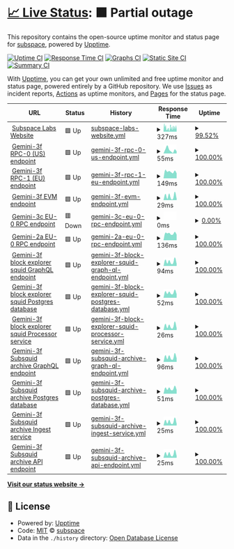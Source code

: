 # [📈 Live Status](https://status.subspace.network): <!--live status--> **🟧 Partial outage**

This repository contains the open-source uptime monitor and status page for [subspace](https://subspace.network), powered by [Upptime](https://github.com/upptime/upptime).

[![Uptime CI](https://github.com/subspace/status/workflows/Uptime%20CI/badge.svg)](https://github.com/subspace/status/actions?query=workflow%3A%22Uptime+CI%22)
[![Response Time CI](https://github.com/subspace/status/workflows/Response%20Time%20CI/badge.svg)](https://github.com/subspace/status/actions?query=workflow%3A%22Response+Time+CI%22)
[![Graphs CI](https://github.com/subspace/status/workflows/Graphs%20CI/badge.svg)](https://github.com/subspace/status/actions?query=workflow%3A%22Graphs+CI%22)
[![Static Site CI](https://github.com/subspace/status/workflows/Static%20Site%20CI/badge.svg)](https://github.com/subspace/status/actions?query=workflow%3A%22Static+Site+CI%22)
[![Summary CI](https://github.com/subspace/status/workflows/Summary%20CI/badge.svg)](https://github.com/subspace/status/actions?query=workflow%3A%22Summary+CI%22)

With [Upptime](https://upptime.js.org), you can get your own unlimited and free uptime monitor and status page, powered entirely by a GitHub repository. We use [Issues](https://github.com/subspace/status/issues) as incident reports, [Actions](https://github.com/subspace/status/actions) as uptime monitors, and [Pages](https://status.subspace.network) for the status page.

<!--start: status pages-->
<!-- This summary is generated by Upptime (https://github.com/upptime/upptime) -->
<!-- Do not edit this manually, your changes will be overwritten -->
<!-- prettier-ignore -->
| URL | Status | History | Response Time | Uptime |
| --- | ------ | ------- | ------------- | ------ |
| <img alt="" src="https://icons.duckduckgo.com/ip3/www.subspace.network.ico" height="13"> [Subspace Labs Website](https://www.subspace.network) | 🟩 Up | [subspace-labs-website.yml](https://github.com/subspace/status/commits/HEAD/history/subspace-labs-website.yml) | <details><summary><img alt="Response time graph" src="./graphs/subspace-labs-website/response-time-week.png" height="20"> 327ms</summary><br><a href="https://status.subspace.network/history/subspace-labs-website"><img alt="Response time 452" src="https://img.shields.io/endpoint?url=https%3A%2F%2Fraw.githubusercontent.com%2Fsubspace%2Fstatus%2FHEAD%2Fapi%2Fsubspace-labs-website%2Fresponse-time.json"></a><br><a href="https://status.subspace.network/history/subspace-labs-website"><img alt="24-hour response time 254" src="https://img.shields.io/endpoint?url=https%3A%2F%2Fraw.githubusercontent.com%2Fsubspace%2Fstatus%2FHEAD%2Fapi%2Fsubspace-labs-website%2Fresponse-time-day.json"></a><br><a href="https://status.subspace.network/history/subspace-labs-website"><img alt="7-day response time 327" src="https://img.shields.io/endpoint?url=https%3A%2F%2Fraw.githubusercontent.com%2Fsubspace%2Fstatus%2FHEAD%2Fapi%2Fsubspace-labs-website%2Fresponse-time-week.json"></a><br><a href="https://status.subspace.network/history/subspace-labs-website"><img alt="30-day response time 380" src="https://img.shields.io/endpoint?url=https%3A%2F%2Fraw.githubusercontent.com%2Fsubspace%2Fstatus%2FHEAD%2Fapi%2Fsubspace-labs-website%2Fresponse-time-month.json"></a><br><a href="https://status.subspace.network/history/subspace-labs-website"><img alt="1-year response time 526" src="https://img.shields.io/endpoint?url=https%3A%2F%2Fraw.githubusercontent.com%2Fsubspace%2Fstatus%2FHEAD%2Fapi%2Fsubspace-labs-website%2Fresponse-time-year.json"></a></details> | <details><summary><a href="https://status.subspace.network/history/subspace-labs-website">99.52%</a></summary><a href="https://status.subspace.network/history/subspace-labs-website"><img alt="All-time uptime 99.99%" src="https://img.shields.io/endpoint?url=https%3A%2F%2Fraw.githubusercontent.com%2Fsubspace%2Fstatus%2FHEAD%2Fapi%2Fsubspace-labs-website%2Fuptime.json"></a><br><a href="https://status.subspace.network/history/subspace-labs-website"><img alt="24-hour uptime 99.53%" src="https://img.shields.io/endpoint?url=https%3A%2F%2Fraw.githubusercontent.com%2Fsubspace%2Fstatus%2FHEAD%2Fapi%2Fsubspace-labs-website%2Fuptime-day.json"></a><br><a href="https://status.subspace.network/history/subspace-labs-website"><img alt="7-day uptime 99.52%" src="https://img.shields.io/endpoint?url=https%3A%2F%2Fraw.githubusercontent.com%2Fsubspace%2Fstatus%2FHEAD%2Fapi%2Fsubspace-labs-website%2Fuptime-week.json"></a><br><a href="https://status.subspace.network/history/subspace-labs-website"><img alt="30-day uptime 99.89%" src="https://img.shields.io/endpoint?url=https%3A%2F%2Fraw.githubusercontent.com%2Fsubspace%2Fstatus%2FHEAD%2Fapi%2Fsubspace-labs-website%2Fuptime-month.json"></a><br><a href="https://status.subspace.network/history/subspace-labs-website"><img alt="1-year uptime 99.99%" src="https://img.shields.io/endpoint?url=https%3A%2F%2Fraw.githubusercontent.com%2Fsubspace%2Fstatus%2FHEAD%2Fapi%2Fsubspace-labs-website%2Fuptime-year.json"></a></details>
| <img alt="" src="https://icons.duckduckgo.com/ip3/null.ico" height="13"> [Gemini-3f RPC-0 (US) endpoint](rpc-0.gemini-3f.subspace.network) | 🟩 Up | [gemini-3f-rpc-0-us-endpoint.yml](https://github.com/subspace/status/commits/HEAD/history/gemini-3f-rpc-0-us-endpoint.yml) | <details><summary><img alt="Response time graph" src="./graphs/gemini-3f-rpc-0-us-endpoint/response-time-week.png" height="20"> 55ms</summary><br><a href="https://status.subspace.network/history/gemini-3f-rpc-0-us-endpoint"><img alt="Response time 61" src="https://img.shields.io/endpoint?url=https%3A%2F%2Fraw.githubusercontent.com%2Fsubspace%2Fstatus%2FHEAD%2Fapi%2Fgemini-3f-rpc-0-us-endpoint%2Fresponse-time.json"></a><br><a href="https://status.subspace.network/history/gemini-3f-rpc-0-us-endpoint"><img alt="24-hour response time 33" src="https://img.shields.io/endpoint?url=https%3A%2F%2Fraw.githubusercontent.com%2Fsubspace%2Fstatus%2FHEAD%2Fapi%2Fgemini-3f-rpc-0-us-endpoint%2Fresponse-time-day.json"></a><br><a href="https://status.subspace.network/history/gemini-3f-rpc-0-us-endpoint"><img alt="7-day response time 55" src="https://img.shields.io/endpoint?url=https%3A%2F%2Fraw.githubusercontent.com%2Fsubspace%2Fstatus%2FHEAD%2Fapi%2Fgemini-3f-rpc-0-us-endpoint%2Fresponse-time-week.json"></a><br><a href="https://status.subspace.network/history/gemini-3f-rpc-0-us-endpoint"><img alt="30-day response time 64" src="https://img.shields.io/endpoint?url=https%3A%2F%2Fraw.githubusercontent.com%2Fsubspace%2Fstatus%2FHEAD%2Fapi%2Fgemini-3f-rpc-0-us-endpoint%2Fresponse-time-month.json"></a><br><a href="https://status.subspace.network/history/gemini-3f-rpc-0-us-endpoint"><img alt="1-year response time 61" src="https://img.shields.io/endpoint?url=https%3A%2F%2Fraw.githubusercontent.com%2Fsubspace%2Fstatus%2FHEAD%2Fapi%2Fgemini-3f-rpc-0-us-endpoint%2Fresponse-time-year.json"></a></details> | <details><summary><a href="https://status.subspace.network/history/gemini-3f-rpc-0-us-endpoint">100.00%</a></summary><a href="https://status.subspace.network/history/gemini-3f-rpc-0-us-endpoint"><img alt="All-time uptime 99.92%" src="https://img.shields.io/endpoint?url=https%3A%2F%2Fraw.githubusercontent.com%2Fsubspace%2Fstatus%2FHEAD%2Fapi%2Fgemini-3f-rpc-0-us-endpoint%2Fuptime.json"></a><br><a href="https://status.subspace.network/history/gemini-3f-rpc-0-us-endpoint"><img alt="24-hour uptime 100.00%" src="https://img.shields.io/endpoint?url=https%3A%2F%2Fraw.githubusercontent.com%2Fsubspace%2Fstatus%2FHEAD%2Fapi%2Fgemini-3f-rpc-0-us-endpoint%2Fuptime-day.json"></a><br><a href="https://status.subspace.network/history/gemini-3f-rpc-0-us-endpoint"><img alt="7-day uptime 100.00%" src="https://img.shields.io/endpoint?url=https%3A%2F%2Fraw.githubusercontent.com%2Fsubspace%2Fstatus%2FHEAD%2Fapi%2Fgemini-3f-rpc-0-us-endpoint%2Fuptime-week.json"></a><br><a href="https://status.subspace.network/history/gemini-3f-rpc-0-us-endpoint"><img alt="30-day uptime 99.98%" src="https://img.shields.io/endpoint?url=https%3A%2F%2Fraw.githubusercontent.com%2Fsubspace%2Fstatus%2FHEAD%2Fapi%2Fgemini-3f-rpc-0-us-endpoint%2Fuptime-month.json"></a><br><a href="https://status.subspace.network/history/gemini-3f-rpc-0-us-endpoint"><img alt="1-year uptime 99.92%" src="https://img.shields.io/endpoint?url=https%3A%2F%2Fraw.githubusercontent.com%2Fsubspace%2Fstatus%2FHEAD%2Fapi%2Fgemini-3f-rpc-0-us-endpoint%2Fuptime-year.json"></a></details>
| <img alt="" src="https://icons.duckduckgo.com/ip3/null.ico" height="13"> [Gemini-3f RPC-1 (EU) endpoint](rpc-1.gemini-3f.subspace.network) | 🟩 Up | [gemini-3f-rpc-1-eu-endpoint.yml](https://github.com/subspace/status/commits/HEAD/history/gemini-3f-rpc-1-eu-endpoint.yml) | <details><summary><img alt="Response time graph" src="./graphs/gemini-3f-rpc-1-eu-endpoint/response-time-week.png" height="20"> 149ms</summary><br><a href="https://status.subspace.network/history/gemini-3f-rpc-1-eu-endpoint"><img alt="Response time 154" src="https://img.shields.io/endpoint?url=https%3A%2F%2Fraw.githubusercontent.com%2Fsubspace%2Fstatus%2FHEAD%2Fapi%2Fgemini-3f-rpc-1-eu-endpoint%2Fresponse-time.json"></a><br><a href="https://status.subspace.network/history/gemini-3f-rpc-1-eu-endpoint"><img alt="24-hour response time 112" src="https://img.shields.io/endpoint?url=https%3A%2F%2Fraw.githubusercontent.com%2Fsubspace%2Fstatus%2FHEAD%2Fapi%2Fgemini-3f-rpc-1-eu-endpoint%2Fresponse-time-day.json"></a><br><a href="https://status.subspace.network/history/gemini-3f-rpc-1-eu-endpoint"><img alt="7-day response time 149" src="https://img.shields.io/endpoint?url=https%3A%2F%2Fraw.githubusercontent.com%2Fsubspace%2Fstatus%2FHEAD%2Fapi%2Fgemini-3f-rpc-1-eu-endpoint%2Fresponse-time-week.json"></a><br><a href="https://status.subspace.network/history/gemini-3f-rpc-1-eu-endpoint"><img alt="30-day response time 150" src="https://img.shields.io/endpoint?url=https%3A%2F%2Fraw.githubusercontent.com%2Fsubspace%2Fstatus%2FHEAD%2Fapi%2Fgemini-3f-rpc-1-eu-endpoint%2Fresponse-time-month.json"></a><br><a href="https://status.subspace.network/history/gemini-3f-rpc-1-eu-endpoint"><img alt="1-year response time 154" src="https://img.shields.io/endpoint?url=https%3A%2F%2Fraw.githubusercontent.com%2Fsubspace%2Fstatus%2FHEAD%2Fapi%2Fgemini-3f-rpc-1-eu-endpoint%2Fresponse-time-year.json"></a></details> | <details><summary><a href="https://status.subspace.network/history/gemini-3f-rpc-1-eu-endpoint">100.00%</a></summary><a href="https://status.subspace.network/history/gemini-3f-rpc-1-eu-endpoint"><img alt="All-time uptime 99.97%" src="https://img.shields.io/endpoint?url=https%3A%2F%2Fraw.githubusercontent.com%2Fsubspace%2Fstatus%2FHEAD%2Fapi%2Fgemini-3f-rpc-1-eu-endpoint%2Fuptime.json"></a><br><a href="https://status.subspace.network/history/gemini-3f-rpc-1-eu-endpoint"><img alt="24-hour uptime 100.00%" src="https://img.shields.io/endpoint?url=https%3A%2F%2Fraw.githubusercontent.com%2Fsubspace%2Fstatus%2FHEAD%2Fapi%2Fgemini-3f-rpc-1-eu-endpoint%2Fuptime-day.json"></a><br><a href="https://status.subspace.network/history/gemini-3f-rpc-1-eu-endpoint"><img alt="7-day uptime 100.00%" src="https://img.shields.io/endpoint?url=https%3A%2F%2Fraw.githubusercontent.com%2Fsubspace%2Fstatus%2FHEAD%2Fapi%2Fgemini-3f-rpc-1-eu-endpoint%2Fuptime-week.json"></a><br><a href="https://status.subspace.network/history/gemini-3f-rpc-1-eu-endpoint"><img alt="30-day uptime 99.98%" src="https://img.shields.io/endpoint?url=https%3A%2F%2Fraw.githubusercontent.com%2Fsubspace%2Fstatus%2FHEAD%2Fapi%2Fgemini-3f-rpc-1-eu-endpoint%2Fuptime-month.json"></a><br><a href="https://status.subspace.network/history/gemini-3f-rpc-1-eu-endpoint"><img alt="1-year uptime 99.97%" src="https://img.shields.io/endpoint?url=https%3A%2F%2Fraw.githubusercontent.com%2Fsubspace%2Fstatus%2FHEAD%2Fapi%2Fgemini-3f-rpc-1-eu-endpoint%2Fuptime-year.json"></a></details>
| <img alt="" src="https://icons.duckduckgo.com/ip3/null.ico" height="13"> [Gemini-3f EVM endpoint](domain-3.evm.gemini-3f.subspace.network) | 🟩 Up | [gemini-3f-evm-endpoint.yml](https://github.com/subspace/status/commits/HEAD/history/gemini-3f-evm-endpoint.yml) | <details><summary><img alt="Response time graph" src="./graphs/gemini-3f-evm-endpoint/response-time-week.png" height="20"> 29ms</summary><br><a href="https://status.subspace.network/history/gemini-3f-evm-endpoint"><img alt="Response time 57" src="https://img.shields.io/endpoint?url=https%3A%2F%2Fraw.githubusercontent.com%2Fsubspace%2Fstatus%2FHEAD%2Fapi%2Fgemini-3f-evm-endpoint%2Fresponse-time.json"></a><br><a href="https://status.subspace.network/history/gemini-3f-evm-endpoint"><img alt="24-hour response time 9" src="https://img.shields.io/endpoint?url=https%3A%2F%2Fraw.githubusercontent.com%2Fsubspace%2Fstatus%2FHEAD%2Fapi%2Fgemini-3f-evm-endpoint%2Fresponse-time-day.json"></a><br><a href="https://status.subspace.network/history/gemini-3f-evm-endpoint"><img alt="7-day response time 29" src="https://img.shields.io/endpoint?url=https%3A%2F%2Fraw.githubusercontent.com%2Fsubspace%2Fstatus%2FHEAD%2Fapi%2Fgemini-3f-evm-endpoint%2Fresponse-time-week.json"></a><br><a href="https://status.subspace.network/history/gemini-3f-evm-endpoint"><img alt="30-day response time 53" src="https://img.shields.io/endpoint?url=https%3A%2F%2Fraw.githubusercontent.com%2Fsubspace%2Fstatus%2FHEAD%2Fapi%2Fgemini-3f-evm-endpoint%2Fresponse-time-month.json"></a><br><a href="https://status.subspace.network/history/gemini-3f-evm-endpoint"><img alt="1-year response time 57" src="https://img.shields.io/endpoint?url=https%3A%2F%2Fraw.githubusercontent.com%2Fsubspace%2Fstatus%2FHEAD%2Fapi%2Fgemini-3f-evm-endpoint%2Fresponse-time-year.json"></a></details> | <details><summary><a href="https://status.subspace.network/history/gemini-3f-evm-endpoint">100.00%</a></summary><a href="https://status.subspace.network/history/gemini-3f-evm-endpoint"><img alt="All-time uptime 94.56%" src="https://img.shields.io/endpoint?url=https%3A%2F%2Fraw.githubusercontent.com%2Fsubspace%2Fstatus%2FHEAD%2Fapi%2Fgemini-3f-evm-endpoint%2Fuptime.json"></a><br><a href="https://status.subspace.network/history/gemini-3f-evm-endpoint"><img alt="24-hour uptime 100.00%" src="https://img.shields.io/endpoint?url=https%3A%2F%2Fraw.githubusercontent.com%2Fsubspace%2Fstatus%2FHEAD%2Fapi%2Fgemini-3f-evm-endpoint%2Fuptime-day.json"></a><br><a href="https://status.subspace.network/history/gemini-3f-evm-endpoint"><img alt="7-day uptime 100.00%" src="https://img.shields.io/endpoint?url=https%3A%2F%2Fraw.githubusercontent.com%2Fsubspace%2Fstatus%2FHEAD%2Fapi%2Fgemini-3f-evm-endpoint%2Fuptime-week.json"></a><br><a href="https://status.subspace.network/history/gemini-3f-evm-endpoint"><img alt="30-day uptime 100.00%" src="https://img.shields.io/endpoint?url=https%3A%2F%2Fraw.githubusercontent.com%2Fsubspace%2Fstatus%2FHEAD%2Fapi%2Fgemini-3f-evm-endpoint%2Fuptime-month.json"></a><br><a href="https://status.subspace.network/history/gemini-3f-evm-endpoint"><img alt="1-year uptime 94.56%" src="https://img.shields.io/endpoint?url=https%3A%2F%2Fraw.githubusercontent.com%2Fsubspace%2Fstatus%2FHEAD%2Fapi%2Fgemini-3f-evm-endpoint%2Fuptime-year.json"></a></details>
| <img alt="" src="https://icons.duckduckgo.com/ip3/null.ico" height="13"> [Gemini-3c EU-0 RPC endpoint](eu-0.gemini-3c.subspace.network) | 🟥 Down | [gemini-3c-eu-0-rpc-endpoint.yml](https://github.com/subspace/status/commits/HEAD/history/gemini-3c-eu-0-rpc-endpoint.yml) | <details><summary><img alt="Response time graph" src="./graphs/gemini-3c-eu-0-rpc-endpoint/response-time-week.png" height="20"> 0ms</summary><br><a href="https://status.subspace.network/history/gemini-3c-eu-0-rpc-endpoint"><img alt="Response time 170" src="https://img.shields.io/endpoint?url=https%3A%2F%2Fraw.githubusercontent.com%2Fsubspace%2Fstatus%2FHEAD%2Fapi%2Fgemini-3c-eu-0-rpc-endpoint%2Fresponse-time.json"></a><br><a href="https://status.subspace.network/history/gemini-3c-eu-0-rpc-endpoint"><img alt="24-hour response time 0" src="https://img.shields.io/endpoint?url=https%3A%2F%2Fraw.githubusercontent.com%2Fsubspace%2Fstatus%2FHEAD%2Fapi%2Fgemini-3c-eu-0-rpc-endpoint%2Fresponse-time-day.json"></a><br><a href="https://status.subspace.network/history/gemini-3c-eu-0-rpc-endpoint"><img alt="7-day response time 0" src="https://img.shields.io/endpoint?url=https%3A%2F%2Fraw.githubusercontent.com%2Fsubspace%2Fstatus%2FHEAD%2Fapi%2Fgemini-3c-eu-0-rpc-endpoint%2Fresponse-time-week.json"></a><br><a href="https://status.subspace.network/history/gemini-3c-eu-0-rpc-endpoint"><img alt="30-day response time 161" src="https://img.shields.io/endpoint?url=https%3A%2F%2Fraw.githubusercontent.com%2Fsubspace%2Fstatus%2FHEAD%2Fapi%2Fgemini-3c-eu-0-rpc-endpoint%2Fresponse-time-month.json"></a><br><a href="https://status.subspace.network/history/gemini-3c-eu-0-rpc-endpoint"><img alt="1-year response time 170" src="https://img.shields.io/endpoint?url=https%3A%2F%2Fraw.githubusercontent.com%2Fsubspace%2Fstatus%2FHEAD%2Fapi%2Fgemini-3c-eu-0-rpc-endpoint%2Fresponse-time-year.json"></a></details> | <details><summary><a href="https://status.subspace.network/history/gemini-3c-eu-0-rpc-endpoint">0.00%</a></summary><a href="https://status.subspace.network/history/gemini-3c-eu-0-rpc-endpoint"><img alt="All-time uptime 88.83%" src="https://img.shields.io/endpoint?url=https%3A%2F%2Fraw.githubusercontent.com%2Fsubspace%2Fstatus%2FHEAD%2Fapi%2Fgemini-3c-eu-0-rpc-endpoint%2Fuptime.json"></a><br><a href="https://status.subspace.network/history/gemini-3c-eu-0-rpc-endpoint"><img alt="24-hour uptime 0.00%" src="https://img.shields.io/endpoint?url=https%3A%2F%2Fraw.githubusercontent.com%2Fsubspace%2Fstatus%2FHEAD%2Fapi%2Fgemini-3c-eu-0-rpc-endpoint%2Fuptime-day.json"></a><br><a href="https://status.subspace.network/history/gemini-3c-eu-0-rpc-endpoint"><img alt="7-day uptime 0.00%" src="https://img.shields.io/endpoint?url=https%3A%2F%2Fraw.githubusercontent.com%2Fsubspace%2Fstatus%2FHEAD%2Fapi%2Fgemini-3c-eu-0-rpc-endpoint%2Fuptime-week.json"></a><br><a href="https://status.subspace.network/history/gemini-3c-eu-0-rpc-endpoint"><img alt="30-day uptime 35.94%" src="https://img.shields.io/endpoint?url=https%3A%2F%2Fraw.githubusercontent.com%2Fsubspace%2Fstatus%2FHEAD%2Fapi%2Fgemini-3c-eu-0-rpc-endpoint%2Fuptime-month.json"></a><br><a href="https://status.subspace.network/history/gemini-3c-eu-0-rpc-endpoint"><img alt="1-year uptime 88.83%" src="https://img.shields.io/endpoint?url=https%3A%2F%2Fraw.githubusercontent.com%2Fsubspace%2Fstatus%2FHEAD%2Fapi%2Fgemini-3c-eu-0-rpc-endpoint%2Fuptime-year.json"></a></details>
| <img alt="" src="https://icons.duckduckgo.com/ip3/null.ico" height="13"> [Gemini-2a EU-0 RPC endpoint](eu-0.gemini-2a.subspace.network) | 🟩 Up | [gemini-2a-eu-0-rpc-endpoint.yml](https://github.com/subspace/status/commits/HEAD/history/gemini-2a-eu-0-rpc-endpoint.yml) | <details><summary><img alt="Response time graph" src="./graphs/gemini-2a-eu-0-rpc-endpoint/response-time-week.png" height="20"> 136ms</summary><br><a href="https://status.subspace.network/history/gemini-2a-eu-0-rpc-endpoint"><img alt="Response time 170" src="https://img.shields.io/endpoint?url=https%3A%2F%2Fraw.githubusercontent.com%2Fsubspace%2Fstatus%2FHEAD%2Fapi%2Fgemini-2a-eu-0-rpc-endpoint%2Fresponse-time.json"></a><br><a href="https://status.subspace.network/history/gemini-2a-eu-0-rpc-endpoint"><img alt="24-hour response time 113" src="https://img.shields.io/endpoint?url=https%3A%2F%2Fraw.githubusercontent.com%2Fsubspace%2Fstatus%2FHEAD%2Fapi%2Fgemini-2a-eu-0-rpc-endpoint%2Fresponse-time-day.json"></a><br><a href="https://status.subspace.network/history/gemini-2a-eu-0-rpc-endpoint"><img alt="7-day response time 136" src="https://img.shields.io/endpoint?url=https%3A%2F%2Fraw.githubusercontent.com%2Fsubspace%2Fstatus%2FHEAD%2Fapi%2Fgemini-2a-eu-0-rpc-endpoint%2Fresponse-time-week.json"></a><br><a href="https://status.subspace.network/history/gemini-2a-eu-0-rpc-endpoint"><img alt="30-day response time 143" src="https://img.shields.io/endpoint?url=https%3A%2F%2Fraw.githubusercontent.com%2Fsubspace%2Fstatus%2FHEAD%2Fapi%2Fgemini-2a-eu-0-rpc-endpoint%2Fresponse-time-month.json"></a><br><a href="https://status.subspace.network/history/gemini-2a-eu-0-rpc-endpoint"><img alt="1-year response time 170" src="https://img.shields.io/endpoint?url=https%3A%2F%2Fraw.githubusercontent.com%2Fsubspace%2Fstatus%2FHEAD%2Fapi%2Fgemini-2a-eu-0-rpc-endpoint%2Fresponse-time-year.json"></a></details> | <details><summary><a href="https://status.subspace.network/history/gemini-2a-eu-0-rpc-endpoint">100.00%</a></summary><a href="https://status.subspace.network/history/gemini-2a-eu-0-rpc-endpoint"><img alt="All-time uptime 100.00%" src="https://img.shields.io/endpoint?url=https%3A%2F%2Fraw.githubusercontent.com%2Fsubspace%2Fstatus%2FHEAD%2Fapi%2Fgemini-2a-eu-0-rpc-endpoint%2Fuptime.json"></a><br><a href="https://status.subspace.network/history/gemini-2a-eu-0-rpc-endpoint"><img alt="24-hour uptime 100.00%" src="https://img.shields.io/endpoint?url=https%3A%2F%2Fraw.githubusercontent.com%2Fsubspace%2Fstatus%2FHEAD%2Fapi%2Fgemini-2a-eu-0-rpc-endpoint%2Fuptime-day.json"></a><br><a href="https://status.subspace.network/history/gemini-2a-eu-0-rpc-endpoint"><img alt="7-day uptime 100.00%" src="https://img.shields.io/endpoint?url=https%3A%2F%2Fraw.githubusercontent.com%2Fsubspace%2Fstatus%2FHEAD%2Fapi%2Fgemini-2a-eu-0-rpc-endpoint%2Fuptime-week.json"></a><br><a href="https://status.subspace.network/history/gemini-2a-eu-0-rpc-endpoint"><img alt="30-day uptime 100.00%" src="https://img.shields.io/endpoint?url=https%3A%2F%2Fraw.githubusercontent.com%2Fsubspace%2Fstatus%2FHEAD%2Fapi%2Fgemini-2a-eu-0-rpc-endpoint%2Fuptime-month.json"></a><br><a href="https://status.subspace.network/history/gemini-2a-eu-0-rpc-endpoint"><img alt="1-year uptime 100.00%" src="https://img.shields.io/endpoint?url=https%3A%2F%2Fraw.githubusercontent.com%2Fsubspace%2Fstatus%2FHEAD%2Fapi%2Fgemini-2a-eu-0-rpc-endpoint%2Fuptime-year.json"></a></details>
| <img alt="" src="https://icons.duckduckgo.com/ip3/squid.gemini-3f.subspace.network.ico" height="13"> [Gemini-3f block explorer squid GraphQL endpoint](https://squid.gemini-3f.subspace.network/graphql) | 🟩 Up | [gemini-3f-block-explorer-squid-graph-ql-endpoint.yml](https://github.com/subspace/status/commits/HEAD/history/gemini-3f-block-explorer-squid-graph-ql-endpoint.yml) | <details><summary><img alt="Response time graph" src="./graphs/gemini-3f-block-explorer-squid-graph-ql-endpoint/response-time-week.png" height="20"> 94ms</summary><br><a href="https://status.subspace.network/history/gemini-3f-block-explorer-squid-graph-ql-endpoint"><img alt="Response time 127" src="https://img.shields.io/endpoint?url=https%3A%2F%2Fraw.githubusercontent.com%2Fsubspace%2Fstatus%2FHEAD%2Fapi%2Fgemini-3f-block-explorer-squid-graph-ql-endpoint%2Fresponse-time.json"></a><br><a href="https://status.subspace.network/history/gemini-3f-block-explorer-squid-graph-ql-endpoint"><img alt="24-hour response time 46" src="https://img.shields.io/endpoint?url=https%3A%2F%2Fraw.githubusercontent.com%2Fsubspace%2Fstatus%2FHEAD%2Fapi%2Fgemini-3f-block-explorer-squid-graph-ql-endpoint%2Fresponse-time-day.json"></a><br><a href="https://status.subspace.network/history/gemini-3f-block-explorer-squid-graph-ql-endpoint"><img alt="7-day response time 94" src="https://img.shields.io/endpoint?url=https%3A%2F%2Fraw.githubusercontent.com%2Fsubspace%2Fstatus%2FHEAD%2Fapi%2Fgemini-3f-block-explorer-squid-graph-ql-endpoint%2Fresponse-time-week.json"></a><br><a href="https://status.subspace.network/history/gemini-3f-block-explorer-squid-graph-ql-endpoint"><img alt="30-day response time 117" src="https://img.shields.io/endpoint?url=https%3A%2F%2Fraw.githubusercontent.com%2Fsubspace%2Fstatus%2FHEAD%2Fapi%2Fgemini-3f-block-explorer-squid-graph-ql-endpoint%2Fresponse-time-month.json"></a><br><a href="https://status.subspace.network/history/gemini-3f-block-explorer-squid-graph-ql-endpoint"><img alt="1-year response time 127" src="https://img.shields.io/endpoint?url=https%3A%2F%2Fraw.githubusercontent.com%2Fsubspace%2Fstatus%2FHEAD%2Fapi%2Fgemini-3f-block-explorer-squid-graph-ql-endpoint%2Fresponse-time-year.json"></a></details> | <details><summary><a href="https://status.subspace.network/history/gemini-3f-block-explorer-squid-graph-ql-endpoint">100.00%</a></summary><a href="https://status.subspace.network/history/gemini-3f-block-explorer-squid-graph-ql-endpoint"><img alt="All-time uptime 99.09%" src="https://img.shields.io/endpoint?url=https%3A%2F%2Fraw.githubusercontent.com%2Fsubspace%2Fstatus%2FHEAD%2Fapi%2Fgemini-3f-block-explorer-squid-graph-ql-endpoint%2Fuptime.json"></a><br><a href="https://status.subspace.network/history/gemini-3f-block-explorer-squid-graph-ql-endpoint"><img alt="24-hour uptime 100.00%" src="https://img.shields.io/endpoint?url=https%3A%2F%2Fraw.githubusercontent.com%2Fsubspace%2Fstatus%2FHEAD%2Fapi%2Fgemini-3f-block-explorer-squid-graph-ql-endpoint%2Fuptime-day.json"></a><br><a href="https://status.subspace.network/history/gemini-3f-block-explorer-squid-graph-ql-endpoint"><img alt="7-day uptime 100.00%" src="https://img.shields.io/endpoint?url=https%3A%2F%2Fraw.githubusercontent.com%2Fsubspace%2Fstatus%2FHEAD%2Fapi%2Fgemini-3f-block-explorer-squid-graph-ql-endpoint%2Fuptime-week.json"></a><br><a href="https://status.subspace.network/history/gemini-3f-block-explorer-squid-graph-ql-endpoint"><img alt="30-day uptime 98.46%" src="https://img.shields.io/endpoint?url=https%3A%2F%2Fraw.githubusercontent.com%2Fsubspace%2Fstatus%2FHEAD%2Fapi%2Fgemini-3f-block-explorer-squid-graph-ql-endpoint%2Fuptime-month.json"></a><br><a href="https://status.subspace.network/history/gemini-3f-block-explorer-squid-graph-ql-endpoint"><img alt="1-year uptime 99.09%" src="https://img.shields.io/endpoint?url=https%3A%2F%2Fraw.githubusercontent.com%2Fsubspace%2Fstatus%2FHEAD%2Fapi%2Fgemini-3f-block-explorer-squid-graph-ql-endpoint%2Fuptime-year.json"></a></details>
| <img alt="" src="https://icons.duckduckgo.com/ip3/squid.gemini-3f.subspace.network.ico" height="13"> [Gemini-3f block explorer squid Postgres database](https://squid.gemini-3f.subspace.network/db-health) | 🟩 Up | [gemini-3f-block-explorer-squid-postgres-database.yml](https://github.com/subspace/status/commits/HEAD/history/gemini-3f-block-explorer-squid-postgres-database.yml) | <details><summary><img alt="Response time graph" src="./graphs/gemini-3f-block-explorer-squid-postgres-database/response-time-week.png" height="20"> 52ms</summary><br><a href="https://status.subspace.network/history/gemini-3f-block-explorer-squid-postgres-database"><img alt="Response time 69" src="https://img.shields.io/endpoint?url=https%3A%2F%2Fraw.githubusercontent.com%2Fsubspace%2Fstatus%2FHEAD%2Fapi%2Fgemini-3f-block-explorer-squid-postgres-database%2Fresponse-time.json"></a><br><a href="https://status.subspace.network/history/gemini-3f-block-explorer-squid-postgres-database"><img alt="24-hour response time 36" src="https://img.shields.io/endpoint?url=https%3A%2F%2Fraw.githubusercontent.com%2Fsubspace%2Fstatus%2FHEAD%2Fapi%2Fgemini-3f-block-explorer-squid-postgres-database%2Fresponse-time-day.json"></a><br><a href="https://status.subspace.network/history/gemini-3f-block-explorer-squid-postgres-database"><img alt="7-day response time 52" src="https://img.shields.io/endpoint?url=https%3A%2F%2Fraw.githubusercontent.com%2Fsubspace%2Fstatus%2FHEAD%2Fapi%2Fgemini-3f-block-explorer-squid-postgres-database%2Fresponse-time-week.json"></a><br><a href="https://status.subspace.network/history/gemini-3f-block-explorer-squid-postgres-database"><img alt="30-day response time 63" src="https://img.shields.io/endpoint?url=https%3A%2F%2Fraw.githubusercontent.com%2Fsubspace%2Fstatus%2FHEAD%2Fapi%2Fgemini-3f-block-explorer-squid-postgres-database%2Fresponse-time-month.json"></a><br><a href="https://status.subspace.network/history/gemini-3f-block-explorer-squid-postgres-database"><img alt="1-year response time 69" src="https://img.shields.io/endpoint?url=https%3A%2F%2Fraw.githubusercontent.com%2Fsubspace%2Fstatus%2FHEAD%2Fapi%2Fgemini-3f-block-explorer-squid-postgres-database%2Fresponse-time-year.json"></a></details> | <details><summary><a href="https://status.subspace.network/history/gemini-3f-block-explorer-squid-postgres-database">100.00%</a></summary><a href="https://status.subspace.network/history/gemini-3f-block-explorer-squid-postgres-database"><img alt="All-time uptime 99.09%" src="https://img.shields.io/endpoint?url=https%3A%2F%2Fraw.githubusercontent.com%2Fsubspace%2Fstatus%2FHEAD%2Fapi%2Fgemini-3f-block-explorer-squid-postgres-database%2Fuptime.json"></a><br><a href="https://status.subspace.network/history/gemini-3f-block-explorer-squid-postgres-database"><img alt="24-hour uptime 100.00%" src="https://img.shields.io/endpoint?url=https%3A%2F%2Fraw.githubusercontent.com%2Fsubspace%2Fstatus%2FHEAD%2Fapi%2Fgemini-3f-block-explorer-squid-postgres-database%2Fuptime-day.json"></a><br><a href="https://status.subspace.network/history/gemini-3f-block-explorer-squid-postgres-database"><img alt="7-day uptime 100.00%" src="https://img.shields.io/endpoint?url=https%3A%2F%2Fraw.githubusercontent.com%2Fsubspace%2Fstatus%2FHEAD%2Fapi%2Fgemini-3f-block-explorer-squid-postgres-database%2Fuptime-week.json"></a><br><a href="https://status.subspace.network/history/gemini-3f-block-explorer-squid-postgres-database"><img alt="30-day uptime 98.46%" src="https://img.shields.io/endpoint?url=https%3A%2F%2Fraw.githubusercontent.com%2Fsubspace%2Fstatus%2FHEAD%2Fapi%2Fgemini-3f-block-explorer-squid-postgres-database%2Fuptime-month.json"></a><br><a href="https://status.subspace.network/history/gemini-3f-block-explorer-squid-postgres-database"><img alt="1-year uptime 99.09%" src="https://img.shields.io/endpoint?url=https%3A%2F%2Fraw.githubusercontent.com%2Fsubspace%2Fstatus%2FHEAD%2Fapi%2Fgemini-3f-block-explorer-squid-postgres-database%2Fuptime-year.json"></a></details>
| <img alt="" src="https://icons.duckduckgo.com/ip3/squid.gemini-3f.subspace.network.ico" height="13"> [Gemini-3f block explorer squid Processor service](https://squid.gemini-3f.subspace.network/processor-health) | 🟩 Up | [gemini-3f-block-explorer-squid-processor-service.yml](https://github.com/subspace/status/commits/HEAD/history/gemini-3f-block-explorer-squid-processor-service.yml) | <details><summary><img alt="Response time graph" src="./graphs/gemini-3f-block-explorer-squid-processor-service/response-time-week.png" height="20"> 26ms</summary><br><a href="https://status.subspace.network/history/gemini-3f-block-explorer-squid-processor-service"><img alt="Response time 36" src="https://img.shields.io/endpoint?url=https%3A%2F%2Fraw.githubusercontent.com%2Fsubspace%2Fstatus%2FHEAD%2Fapi%2Fgemini-3f-block-explorer-squid-processor-service%2Fresponse-time.json"></a><br><a href="https://status.subspace.network/history/gemini-3f-block-explorer-squid-processor-service"><img alt="24-hour response time 12" src="https://img.shields.io/endpoint?url=https%3A%2F%2Fraw.githubusercontent.com%2Fsubspace%2Fstatus%2FHEAD%2Fapi%2Fgemini-3f-block-explorer-squid-processor-service%2Fresponse-time-day.json"></a><br><a href="https://status.subspace.network/history/gemini-3f-block-explorer-squid-processor-service"><img alt="7-day response time 26" src="https://img.shields.io/endpoint?url=https%3A%2F%2Fraw.githubusercontent.com%2Fsubspace%2Fstatus%2FHEAD%2Fapi%2Fgemini-3f-block-explorer-squid-processor-service%2Fresponse-time-week.json"></a><br><a href="https://status.subspace.network/history/gemini-3f-block-explorer-squid-processor-service"><img alt="30-day response time 33" src="https://img.shields.io/endpoint?url=https%3A%2F%2Fraw.githubusercontent.com%2Fsubspace%2Fstatus%2FHEAD%2Fapi%2Fgemini-3f-block-explorer-squid-processor-service%2Fresponse-time-month.json"></a><br><a href="https://status.subspace.network/history/gemini-3f-block-explorer-squid-processor-service"><img alt="1-year response time 36" src="https://img.shields.io/endpoint?url=https%3A%2F%2Fraw.githubusercontent.com%2Fsubspace%2Fstatus%2FHEAD%2Fapi%2Fgemini-3f-block-explorer-squid-processor-service%2Fresponse-time-year.json"></a></details> | <details><summary><a href="https://status.subspace.network/history/gemini-3f-block-explorer-squid-processor-service">100.00%</a></summary><a href="https://status.subspace.network/history/gemini-3f-block-explorer-squid-processor-service"><img alt="All-time uptime 99.05%" src="https://img.shields.io/endpoint?url=https%3A%2F%2Fraw.githubusercontent.com%2Fsubspace%2Fstatus%2FHEAD%2Fapi%2Fgemini-3f-block-explorer-squid-processor-service%2Fuptime.json"></a><br><a href="https://status.subspace.network/history/gemini-3f-block-explorer-squid-processor-service"><img alt="24-hour uptime 100.00%" src="https://img.shields.io/endpoint?url=https%3A%2F%2Fraw.githubusercontent.com%2Fsubspace%2Fstatus%2FHEAD%2Fapi%2Fgemini-3f-block-explorer-squid-processor-service%2Fuptime-day.json"></a><br><a href="https://status.subspace.network/history/gemini-3f-block-explorer-squid-processor-service"><img alt="7-day uptime 100.00%" src="https://img.shields.io/endpoint?url=https%3A%2F%2Fraw.githubusercontent.com%2Fsubspace%2Fstatus%2FHEAD%2Fapi%2Fgemini-3f-block-explorer-squid-processor-service%2Fuptime-week.json"></a><br><a href="https://status.subspace.network/history/gemini-3f-block-explorer-squid-processor-service"><img alt="30-day uptime 98.45%" src="https://img.shields.io/endpoint?url=https%3A%2F%2Fraw.githubusercontent.com%2Fsubspace%2Fstatus%2FHEAD%2Fapi%2Fgemini-3f-block-explorer-squid-processor-service%2Fuptime-month.json"></a><br><a href="https://status.subspace.network/history/gemini-3f-block-explorer-squid-processor-service"><img alt="1-year uptime 99.05%" src="https://img.shields.io/endpoint?url=https%3A%2F%2Fraw.githubusercontent.com%2Fsubspace%2Fstatus%2FHEAD%2Fapi%2Fgemini-3f-block-explorer-squid-processor-service%2Fuptime-year.json"></a></details>
| <img alt="" src="https://icons.duckduckgo.com/ip3/archive.gemini-3f.subspace.network.ico" height="13"> [Gemini-3f Subsquid archive GraphQL endpoint](https://archive.gemini-3f.subspace.network/graphql?query=%7B__typename%7D) | 🟩 Up | [gemini-3f-subsquid-archive-graph-ql-endpoint.yml](https://github.com/subspace/status/commits/HEAD/history/gemini-3f-subsquid-archive-graph-ql-endpoint.yml) | <details><summary><img alt="Response time graph" src="./graphs/gemini-3f-subsquid-archive-graph-ql-endpoint/response-time-week.png" height="20"> 96ms</summary><br><a href="https://status.subspace.network/history/gemini-3f-subsquid-archive-graph-ql-endpoint"><img alt="Response time 132" src="https://img.shields.io/endpoint?url=https%3A%2F%2Fraw.githubusercontent.com%2Fsubspace%2Fstatus%2FHEAD%2Fapi%2Fgemini-3f-subsquid-archive-graph-ql-endpoint%2Fresponse-time.json"></a><br><a href="https://status.subspace.network/history/gemini-3f-subsquid-archive-graph-ql-endpoint"><img alt="24-hour response time 71" src="https://img.shields.io/endpoint?url=https%3A%2F%2Fraw.githubusercontent.com%2Fsubspace%2Fstatus%2FHEAD%2Fapi%2Fgemini-3f-subsquid-archive-graph-ql-endpoint%2Fresponse-time-day.json"></a><br><a href="https://status.subspace.network/history/gemini-3f-subsquid-archive-graph-ql-endpoint"><img alt="7-day response time 96" src="https://img.shields.io/endpoint?url=https%3A%2F%2Fraw.githubusercontent.com%2Fsubspace%2Fstatus%2FHEAD%2Fapi%2Fgemini-3f-subsquid-archive-graph-ql-endpoint%2Fresponse-time-week.json"></a><br><a href="https://status.subspace.network/history/gemini-3f-subsquid-archive-graph-ql-endpoint"><img alt="30-day response time 117" src="https://img.shields.io/endpoint?url=https%3A%2F%2Fraw.githubusercontent.com%2Fsubspace%2Fstatus%2FHEAD%2Fapi%2Fgemini-3f-subsquid-archive-graph-ql-endpoint%2Fresponse-time-month.json"></a><br><a href="https://status.subspace.network/history/gemini-3f-subsquid-archive-graph-ql-endpoint"><img alt="1-year response time 132" src="https://img.shields.io/endpoint?url=https%3A%2F%2Fraw.githubusercontent.com%2Fsubspace%2Fstatus%2FHEAD%2Fapi%2Fgemini-3f-subsquid-archive-graph-ql-endpoint%2Fresponse-time-year.json"></a></details> | <details><summary><a href="https://status.subspace.network/history/gemini-3f-subsquid-archive-graph-ql-endpoint">100.00%</a></summary><a href="https://status.subspace.network/history/gemini-3f-subsquid-archive-graph-ql-endpoint"><img alt="All-time uptime 98.97%" src="https://img.shields.io/endpoint?url=https%3A%2F%2Fraw.githubusercontent.com%2Fsubspace%2Fstatus%2FHEAD%2Fapi%2Fgemini-3f-subsquid-archive-graph-ql-endpoint%2Fuptime.json"></a><br><a href="https://status.subspace.network/history/gemini-3f-subsquid-archive-graph-ql-endpoint"><img alt="24-hour uptime 100.00%" src="https://img.shields.io/endpoint?url=https%3A%2F%2Fraw.githubusercontent.com%2Fsubspace%2Fstatus%2FHEAD%2Fapi%2Fgemini-3f-subsquid-archive-graph-ql-endpoint%2Fuptime-day.json"></a><br><a href="https://status.subspace.network/history/gemini-3f-subsquid-archive-graph-ql-endpoint"><img alt="7-day uptime 100.00%" src="https://img.shields.io/endpoint?url=https%3A%2F%2Fraw.githubusercontent.com%2Fsubspace%2Fstatus%2FHEAD%2Fapi%2Fgemini-3f-subsquid-archive-graph-ql-endpoint%2Fuptime-week.json"></a><br><a href="https://status.subspace.network/history/gemini-3f-subsquid-archive-graph-ql-endpoint"><img alt="30-day uptime 98.27%" src="https://img.shields.io/endpoint?url=https%3A%2F%2Fraw.githubusercontent.com%2Fsubspace%2Fstatus%2FHEAD%2Fapi%2Fgemini-3f-subsquid-archive-graph-ql-endpoint%2Fuptime-month.json"></a><br><a href="https://status.subspace.network/history/gemini-3f-subsquid-archive-graph-ql-endpoint"><img alt="1-year uptime 98.97%" src="https://img.shields.io/endpoint?url=https%3A%2F%2Fraw.githubusercontent.com%2Fsubspace%2Fstatus%2FHEAD%2Fapi%2Fgemini-3f-subsquid-archive-graph-ql-endpoint%2Fuptime-year.json"></a></details>
| <img alt="" src="https://icons.duckduckgo.com/ip3/archive.gemini-3f.subspace.network.ico" height="13"> [Gemini-3f Subsquid archive Postgres database](https://archive.gemini-3f.subspace.network/db-health) | 🟩 Up | [gemini-3f-subsquid-archive-postgres-database.yml](https://github.com/subspace/status/commits/HEAD/history/gemini-3f-subsquid-archive-postgres-database.yml) | <details><summary><img alt="Response time graph" src="./graphs/gemini-3f-subsquid-archive-postgres-database/response-time-week.png" height="20"> 51ms</summary><br><a href="https://status.subspace.network/history/gemini-3f-subsquid-archive-postgres-database"><img alt="Response time 64" src="https://img.shields.io/endpoint?url=https%3A%2F%2Fraw.githubusercontent.com%2Fsubspace%2Fstatus%2FHEAD%2Fapi%2Fgemini-3f-subsquid-archive-postgres-database%2Fresponse-time.json"></a><br><a href="https://status.subspace.network/history/gemini-3f-subsquid-archive-postgres-database"><img alt="24-hour response time 38" src="https://img.shields.io/endpoint?url=https%3A%2F%2Fraw.githubusercontent.com%2Fsubspace%2Fstatus%2FHEAD%2Fapi%2Fgemini-3f-subsquid-archive-postgres-database%2Fresponse-time-day.json"></a><br><a href="https://status.subspace.network/history/gemini-3f-subsquid-archive-postgres-database"><img alt="7-day response time 51" src="https://img.shields.io/endpoint?url=https%3A%2F%2Fraw.githubusercontent.com%2Fsubspace%2Fstatus%2FHEAD%2Fapi%2Fgemini-3f-subsquid-archive-postgres-database%2Fresponse-time-week.json"></a><br><a href="https://status.subspace.network/history/gemini-3f-subsquid-archive-postgres-database"><img alt="30-day response time 59" src="https://img.shields.io/endpoint?url=https%3A%2F%2Fraw.githubusercontent.com%2Fsubspace%2Fstatus%2FHEAD%2Fapi%2Fgemini-3f-subsquid-archive-postgres-database%2Fresponse-time-month.json"></a><br><a href="https://status.subspace.network/history/gemini-3f-subsquid-archive-postgres-database"><img alt="1-year response time 64" src="https://img.shields.io/endpoint?url=https%3A%2F%2Fraw.githubusercontent.com%2Fsubspace%2Fstatus%2FHEAD%2Fapi%2Fgemini-3f-subsquid-archive-postgres-database%2Fresponse-time-year.json"></a></details> | <details><summary><a href="https://status.subspace.network/history/gemini-3f-subsquid-archive-postgres-database">100.00%</a></summary><a href="https://status.subspace.network/history/gemini-3f-subsquid-archive-postgres-database"><img alt="All-time uptime 99.18%" src="https://img.shields.io/endpoint?url=https%3A%2F%2Fraw.githubusercontent.com%2Fsubspace%2Fstatus%2FHEAD%2Fapi%2Fgemini-3f-subsquid-archive-postgres-database%2Fuptime.json"></a><br><a href="https://status.subspace.network/history/gemini-3f-subsquid-archive-postgres-database"><img alt="24-hour uptime 100.00%" src="https://img.shields.io/endpoint?url=https%3A%2F%2Fraw.githubusercontent.com%2Fsubspace%2Fstatus%2FHEAD%2Fapi%2Fgemini-3f-subsquid-archive-postgres-database%2Fuptime-day.json"></a><br><a href="https://status.subspace.network/history/gemini-3f-subsquid-archive-postgres-database"><img alt="7-day uptime 100.00%" src="https://img.shields.io/endpoint?url=https%3A%2F%2Fraw.githubusercontent.com%2Fsubspace%2Fstatus%2FHEAD%2Fapi%2Fgemini-3f-subsquid-archive-postgres-database%2Fuptime-week.json"></a><br><a href="https://status.subspace.network/history/gemini-3f-subsquid-archive-postgres-database"><img alt="30-day uptime 98.61%" src="https://img.shields.io/endpoint?url=https%3A%2F%2Fraw.githubusercontent.com%2Fsubspace%2Fstatus%2FHEAD%2Fapi%2Fgemini-3f-subsquid-archive-postgres-database%2Fuptime-month.json"></a><br><a href="https://status.subspace.network/history/gemini-3f-subsquid-archive-postgres-database"><img alt="1-year uptime 99.18%" src="https://img.shields.io/endpoint?url=https%3A%2F%2Fraw.githubusercontent.com%2Fsubspace%2Fstatus%2FHEAD%2Fapi%2Fgemini-3f-subsquid-archive-postgres-database%2Fuptime-year.json"></a></details>
| <img alt="" src="https://icons.duckduckgo.com/ip3/archive.gemini-3f.subspace.network.ico" height="13"> [Gemini-3f Subsquid archive Ingest service](https://archive.gemini-3f.subspace.network/ingest-health) | 🟩 Up | [gemini-3f-subsquid-archive-ingest-service.yml](https://github.com/subspace/status/commits/HEAD/history/gemini-3f-subsquid-archive-ingest-service.yml) | <details><summary><img alt="Response time graph" src="./graphs/gemini-3f-subsquid-archive-ingest-service/response-time-week.png" height="20"> 25ms</summary><br><a href="https://status.subspace.network/history/gemini-3f-subsquid-archive-ingest-service"><img alt="Response time 38" src="https://img.shields.io/endpoint?url=https%3A%2F%2Fraw.githubusercontent.com%2Fsubspace%2Fstatus%2FHEAD%2Fapi%2Fgemini-3f-subsquid-archive-ingest-service%2Fresponse-time.json"></a><br><a href="https://status.subspace.network/history/gemini-3f-subsquid-archive-ingest-service"><img alt="24-hour response time 11" src="https://img.shields.io/endpoint?url=https%3A%2F%2Fraw.githubusercontent.com%2Fsubspace%2Fstatus%2FHEAD%2Fapi%2Fgemini-3f-subsquid-archive-ingest-service%2Fresponse-time-day.json"></a><br><a href="https://status.subspace.network/history/gemini-3f-subsquid-archive-ingest-service"><img alt="7-day response time 25" src="https://img.shields.io/endpoint?url=https%3A%2F%2Fraw.githubusercontent.com%2Fsubspace%2Fstatus%2FHEAD%2Fapi%2Fgemini-3f-subsquid-archive-ingest-service%2Fresponse-time-week.json"></a><br><a href="https://status.subspace.network/history/gemini-3f-subsquid-archive-ingest-service"><img alt="30-day response time 33" src="https://img.shields.io/endpoint?url=https%3A%2F%2Fraw.githubusercontent.com%2Fsubspace%2Fstatus%2FHEAD%2Fapi%2Fgemini-3f-subsquid-archive-ingest-service%2Fresponse-time-month.json"></a><br><a href="https://status.subspace.network/history/gemini-3f-subsquid-archive-ingest-service"><img alt="1-year response time 38" src="https://img.shields.io/endpoint?url=https%3A%2F%2Fraw.githubusercontent.com%2Fsubspace%2Fstatus%2FHEAD%2Fapi%2Fgemini-3f-subsquid-archive-ingest-service%2Fresponse-time-year.json"></a></details> | <details><summary><a href="https://status.subspace.network/history/gemini-3f-subsquid-archive-ingest-service">100.00%</a></summary><a href="https://status.subspace.network/history/gemini-3f-subsquid-archive-ingest-service"><img alt="All-time uptime 99.18%" src="https://img.shields.io/endpoint?url=https%3A%2F%2Fraw.githubusercontent.com%2Fsubspace%2Fstatus%2FHEAD%2Fapi%2Fgemini-3f-subsquid-archive-ingest-service%2Fuptime.json"></a><br><a href="https://status.subspace.network/history/gemini-3f-subsquid-archive-ingest-service"><img alt="24-hour uptime 100.00%" src="https://img.shields.io/endpoint?url=https%3A%2F%2Fraw.githubusercontent.com%2Fsubspace%2Fstatus%2FHEAD%2Fapi%2Fgemini-3f-subsquid-archive-ingest-service%2Fuptime-day.json"></a><br><a href="https://status.subspace.network/history/gemini-3f-subsquid-archive-ingest-service"><img alt="7-day uptime 100.00%" src="https://img.shields.io/endpoint?url=https%3A%2F%2Fraw.githubusercontent.com%2Fsubspace%2Fstatus%2FHEAD%2Fapi%2Fgemini-3f-subsquid-archive-ingest-service%2Fuptime-week.json"></a><br><a href="https://status.subspace.network/history/gemini-3f-subsquid-archive-ingest-service"><img alt="30-day uptime 98.61%" src="https://img.shields.io/endpoint?url=https%3A%2F%2Fraw.githubusercontent.com%2Fsubspace%2Fstatus%2FHEAD%2Fapi%2Fgemini-3f-subsquid-archive-ingest-service%2Fuptime-month.json"></a><br><a href="https://status.subspace.network/history/gemini-3f-subsquid-archive-ingest-service"><img alt="1-year uptime 99.18%" src="https://img.shields.io/endpoint?url=https%3A%2F%2Fraw.githubusercontent.com%2Fsubspace%2Fstatus%2FHEAD%2Fapi%2Fgemini-3f-subsquid-archive-ingest-service%2Fuptime-year.json"></a></details>
| <img alt="" src="https://icons.duckduckgo.com/ip3/archive.gemini-3f.subspace.network.ico" height="13"> [Gemini-3f Subsquid archive API endpoint](https://archive.gemini-3f.subspace.network/api) | 🟩 Up | [gemini-3f-subsquid-archive-api-endpoint.yml](https://github.com/subspace/status/commits/HEAD/history/gemini-3f-subsquid-archive-api-endpoint.yml) | <details><summary><img alt="Response time graph" src="./graphs/gemini-3f-subsquid-archive-api-endpoint/response-time-week.png" height="20"> 25ms</summary><br><a href="https://status.subspace.network/history/gemini-3f-subsquid-archive-api-endpoint"><img alt="Response time 38" src="https://img.shields.io/endpoint?url=https%3A%2F%2Fraw.githubusercontent.com%2Fsubspace%2Fstatus%2FHEAD%2Fapi%2Fgemini-3f-subsquid-archive-api-endpoint%2Fresponse-time.json"></a><br><a href="https://status.subspace.network/history/gemini-3f-subsquid-archive-api-endpoint"><img alt="24-hour response time 11" src="https://img.shields.io/endpoint?url=https%3A%2F%2Fraw.githubusercontent.com%2Fsubspace%2Fstatus%2FHEAD%2Fapi%2Fgemini-3f-subsquid-archive-api-endpoint%2Fresponse-time-day.json"></a><br><a href="https://status.subspace.network/history/gemini-3f-subsquid-archive-api-endpoint"><img alt="7-day response time 25" src="https://img.shields.io/endpoint?url=https%3A%2F%2Fraw.githubusercontent.com%2Fsubspace%2Fstatus%2FHEAD%2Fapi%2Fgemini-3f-subsquid-archive-api-endpoint%2Fresponse-time-week.json"></a><br><a href="https://status.subspace.network/history/gemini-3f-subsquid-archive-api-endpoint"><img alt="30-day response time 33" src="https://img.shields.io/endpoint?url=https%3A%2F%2Fraw.githubusercontent.com%2Fsubspace%2Fstatus%2FHEAD%2Fapi%2Fgemini-3f-subsquid-archive-api-endpoint%2Fresponse-time-month.json"></a><br><a href="https://status.subspace.network/history/gemini-3f-subsquid-archive-api-endpoint"><img alt="1-year response time 38" src="https://img.shields.io/endpoint?url=https%3A%2F%2Fraw.githubusercontent.com%2Fsubspace%2Fstatus%2FHEAD%2Fapi%2Fgemini-3f-subsquid-archive-api-endpoint%2Fresponse-time-year.json"></a></details> | <details><summary><a href="https://status.subspace.network/history/gemini-3f-subsquid-archive-api-endpoint">100.00%</a></summary><a href="https://status.subspace.network/history/gemini-3f-subsquid-archive-api-endpoint"><img alt="All-time uptime 99.18%" src="https://img.shields.io/endpoint?url=https%3A%2F%2Fraw.githubusercontent.com%2Fsubspace%2Fstatus%2FHEAD%2Fapi%2Fgemini-3f-subsquid-archive-api-endpoint%2Fuptime.json"></a><br><a href="https://status.subspace.network/history/gemini-3f-subsquid-archive-api-endpoint"><img alt="24-hour uptime 100.00%" src="https://img.shields.io/endpoint?url=https%3A%2F%2Fraw.githubusercontent.com%2Fsubspace%2Fstatus%2FHEAD%2Fapi%2Fgemini-3f-subsquid-archive-api-endpoint%2Fuptime-day.json"></a><br><a href="https://status.subspace.network/history/gemini-3f-subsquid-archive-api-endpoint"><img alt="7-day uptime 100.00%" src="https://img.shields.io/endpoint?url=https%3A%2F%2Fraw.githubusercontent.com%2Fsubspace%2Fstatus%2FHEAD%2Fapi%2Fgemini-3f-subsquid-archive-api-endpoint%2Fuptime-week.json"></a><br><a href="https://status.subspace.network/history/gemini-3f-subsquid-archive-api-endpoint"><img alt="30-day uptime 98.61%" src="https://img.shields.io/endpoint?url=https%3A%2F%2Fraw.githubusercontent.com%2Fsubspace%2Fstatus%2FHEAD%2Fapi%2Fgemini-3f-subsquid-archive-api-endpoint%2Fuptime-month.json"></a><br><a href="https://status.subspace.network/history/gemini-3f-subsquid-archive-api-endpoint"><img alt="1-year uptime 99.18%" src="https://img.shields.io/endpoint?url=https%3A%2F%2Fraw.githubusercontent.com%2Fsubspace%2Fstatus%2FHEAD%2Fapi%2Fgemini-3f-subsquid-archive-api-endpoint%2Fuptime-year.json"></a></details>

<!--end: status pages-->

[**Visit our status website →**](https://status.subspace.network)

## 📄 License

- Powered by: [Upptime](https://github.com/upptime/upptime)
- Code: [MIT](./LICENSE) © [subspace](https://subspace.network)
- Data in the `./history` directory: [Open Database License](https://opendatacommons.org/licenses/odbl/1-0/)
